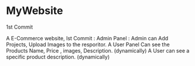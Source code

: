 # MyWebsite
1st Commit

A E-Commerce website, Ist Commit : Admin Panel : Admin can Add Projects, Upload Images to the resporitor.
A User Panel Can see the Products Name, Price , images, Description. (dynamically)
A User can see a specific product description. (dynamically)
